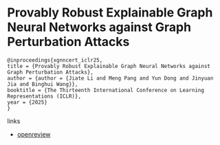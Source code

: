 # Provably Robust Explainable Graph Neural Networks against Graph Perturbation Attacks

```
@inproceedings{xgnncert_iclr25,
title = {Provably Robust Explainable Graph Neural Networks against Graph Perturbation Attacks},
author = {author = {Jiate Li and Meng Pang and Yun Dong and Jinyuan Jia and Binghui Wang}},
booktitle = {The Thirteenth International Conference on Learning Representations (ICLR)},
year = {2025}
}
```

links
- [openreview](https://openreview.net/forum?id=iFK0xoceR0)
